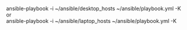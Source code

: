 ansible-playbook -i ~/ansible/desktop_hosts ~/ansible/playbook.yml -K
<br>
or
<br>
ansible-playbook -i ~/ansible/laptop_hosts ~/ansible/playbook.yml -K
